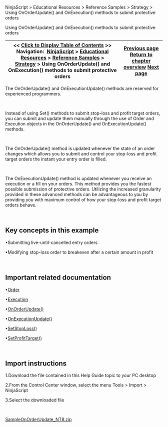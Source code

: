 ﻿


NinjaScript \> Educational Resources \> Reference Samples \> Strategy \> Using OnOrderUpdate() and OnExecution() methods to submit protective orders






















Using OnOrderUpdate() and OnExecution() methods to submit protective orders







| \<\< [Click to Display Table of Contents](using_onorderupdate_and_onexec.md) \>\> **Navigation:**     [NinjaScript](ninjascript.md) \> [Educational Resources](educational_resources.md) \> [Reference Samples](reference_samples.md) \> [Strategy](strategy2.md) \> Using OnOrderUpdate() and OnExecution() methods to submit protective orders | [Previous page](using_multiple_entry_exit_sign.md) [Return to chapter overview](strategy2.md) [Next page](using_isrising_and_isfalling_c.md) |
| --- | --- |











The OnOrderUpdate() and OnExecutionUpdate() methods are reserved for experienced programmers.


 


Instead of using Set() methods to submit stop\-loss and profit target orders, you can submit and update them manually through the use of Order and Execution objects in the OnOrderUpdate() and OnExecutionUpdate() methods.


 


The OnOrderUpdate() method is updated whenever the state of an order changes which allows you to submit and control your stop\-loss and profit target orders the instant your entry order is filled.


 


The OnExecutionUpdate() method is updated whenever you receive an execution or a fill on your orders. This method provides you the fastest possible submission of protective orders. Utilizing the increased granularity provided in these advanced methods can be advantageous to you by providing you with maximum control of how your stop\-loss and profit target orders behave.


 


## Key concepts in this example


•Submitting live\-until\-cancelled entry orders

•Modifying stop\-loss order to breakeven after a certain amount in profit

 


## Important related documentation


•[Order](order.md)

•[Execution](execution.md)

•[OnOrderUpdate()](onorderupdate.md)

•[OnExecutionUpdate()](onexecutionupdate.md)

•[SetStopLoss()](setstoploss.md)

•[SetProfitTarget()](setprofittarget.md)

 


## Import instructions


1\.Download the file contained in this Help Guide topic to your PC desktop

2\.From the Control Center window, select the menu Tools \> Import \> NinjaScript

3\.Select the downloaded file

 


[SampleOnOrderUpdate\_NT8\.zip](https://ninjatrader.com/support/helpGuides/nt8/samples/SampleOnOrderUpdate_NT8.zip)








